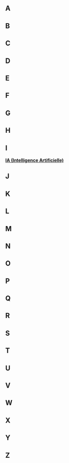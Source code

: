 ## A

## B

## C

## D

## E

## F

## G

## H

## I

[**IA (Intelligence Artificielle)**](/Glossaire/I/ia.md)

## J

## K

## L

## M

## N

## O

## P

## Q

## R

## S

## T

## U

## V

## W

## X

## Y

## Z
